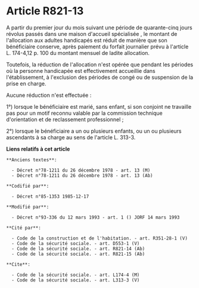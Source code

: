 # Article R821-13

A partir du premier jour du mois suivant une période de quarante-cinq jours révolus passés dans une maison d'accueil
spécialisée       , le montant de l'allocation aux adultes handicapés est réduit de manière que son bénéficiaire conserve,
après paiement du forfait journalier prévu à l'article L. 174-4,12 p. 100 du montant mensuel de ladite allocation. 

Toutefois, la réduction de l'allocation n'est opérée que pendant les périodes où la personne handicapée est effectivement
accueillie dans l'établissement, à l'exclusion des périodes de congé ou de suspension de la prise en charge. 

Aucune réduction n'est effectuée : 

1°) lorsque le bénéficiaire est marié, sans enfant, si son conjoint ne travaille pas pour un motif reconnu valable par la
commission technique d'orientation et de reclassement professionnel ; 

2°) lorsque le bénéficiaire a un ou plusieurs enfants, ou un ou plusieurs ascendants à sa charge au sens de l'article L.
313-3.

**Liens relatifs à cet article**

	**Anciens textes**:

	  - Décret n°78-1211 du 26 décembre 1978 - art. 13 (M)
	  - Décret n°78-1211 du 26 décembre 1978 - art. 13 (Ab)

	**Codifié par**:

	  - Décret n°85-1353 1985-12-17

	**Modifié par**:

	  - Décret n°93-336 du 12 mars 1993 - art. 1 () JORF 14 mars 1993

	**Cité par**:

	  - Code de la construction et de l'habitation. - art. R351-28-1 (V)
	  - Code de la sécurité sociale. - art. D553-1 (V)
	  - Code de la sécurité sociale. - art. R821-14 (Ab)
	  - Code de la sécurité sociale. - art. R821-15 (Ab)

	**Cite**:

	  - Code de la sécurité sociale. - art. L174-4 (M)
	  - Code de la sécurité sociale. - art. L313-3 (V)
